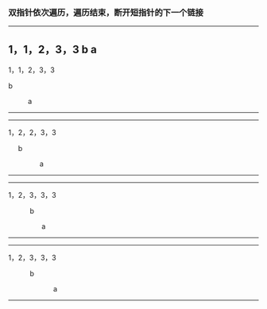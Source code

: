 
### 双指针依次遍历，遍历结束，断开短指针的下一个链接

---
1，1，2，3，3
b
a
---
1，1，2，3，3

b

&nbsp;&nbsp;&nbsp;&nbsp;&nbsp;&nbsp;&nbsp;&nbsp;&nbsp; a

---

---
1，2，2，3，3

&nbsp;&nbsp;&nbsp;&nbsp;&nbsp;b

&nbsp;&nbsp;&nbsp;&nbsp;&nbsp;&nbsp;&nbsp;&nbsp;&nbsp;&nbsp;&nbsp;&nbsp;&nbsp;&nbsp;&nbsp; a

---


---
1，2，3，3，3

&nbsp;&nbsp;&nbsp;&nbsp;&nbsp;&nbsp;&nbsp;&nbsp;&nbsp;&nbsp;&nbsp;b

&nbsp;&nbsp;&nbsp;&nbsp;&nbsp;&nbsp;&nbsp;&nbsp;&nbsp;&nbsp;&nbsp;&nbsp;&nbsp;&nbsp;&nbsp;&nbsp; a

---

---
1，2，3，3，3

&nbsp;&nbsp;&nbsp;&nbsp;&nbsp;&nbsp;&nbsp;&nbsp;&nbsp;&nbsp;&nbsp;b

&nbsp;&nbsp;&nbsp;&nbsp;&nbsp;&nbsp;&nbsp;&nbsp;&nbsp;&nbsp;&nbsp;&nbsp;&nbsp;&nbsp;&nbsp;&nbsp;&nbsp;&nbsp;&nbsp;&nbsp;&nbsp;&nbsp; a

---
